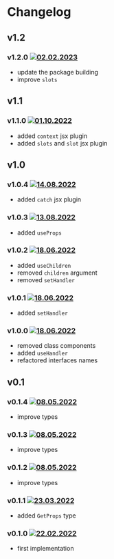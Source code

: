 # Changelog

## v1.2

### v1.2.0 [![02.02.2023](https://img.shields.io/date/1675352342)](https://github.com/d8corp/watch-state/tree/v1.2.0)

- update the package building
- improve `slots`

## v1.1

### v1.1.0 [![01.10.2022](https://img.shields.io/date/1664624299)](https://github.com/d8corp/watch-state/tree/v1.1.0)
- added `context` jsx plugin
- added `slots` and `slot` jsx plugin

## v1.0

### v1.0.4 [![14.08.2022](https://img.shields.io/date/1660485587)](https://github.com/d8corp/watch-state/tree/v1.0.4)
- added `catch` jsx plugin

### v1.0.3 [![13.08.2022](https://img.shields.io/date/1660396986)](https://github.com/d8corp/watch-state/tree/v1.0.3)
- added `useProps`

### v1.0.2 [![18.06.2022](https://img.shields.io/date/1655557541)](https://github.com/d8corp/watch-state/tree/v1.0.2)
- added `useChildren`
- removed `children` argument
- removed `setHandler`

### v1.0.1 [![18.06.2022](https://img.shields.io/date/1655548776)](https://github.com/d8corp/watch-state/tree/v1.0.1)
- added `setHandler`

### v1.0.0 [![18.06.2022](https://img.shields.io/date/1655545533)](https://github.com/d8corp/watch-state/tree/v1.0.0)
- removed class components
- added `useHandler`
- refactored interfaces names

## v0.1

### v0.1.4 [![08.05.2022](https://img.shields.io/date/1652008266)](https://github.com/d8corp/watch-state/tree/v0.1.4)
- improve types

### v0.1.3 [![08.05.2022](https://img.shields.io/date/1652007502)](https://github.com/d8corp/watch-state/tree/v0.1.3)
- improve types

### v0.1.2 [![08.05.2022](https://img.shields.io/date/1652006767)](https://github.com/d8corp/watch-state/tree/v0.1.2)
- improve types

### v0.1.1 [![23.03.2022](https://img.shields.io/date/1648056660)](https://github.com/d8corp/watch-state/tree/v0.1.1)
- added `GetProps` type

### v0.1.0 [![22.02.2022](https://img.shields.io/date/1645520585)](https://github.com/d8corp/watch-state/tree/v0.1.0)
- first implementation
